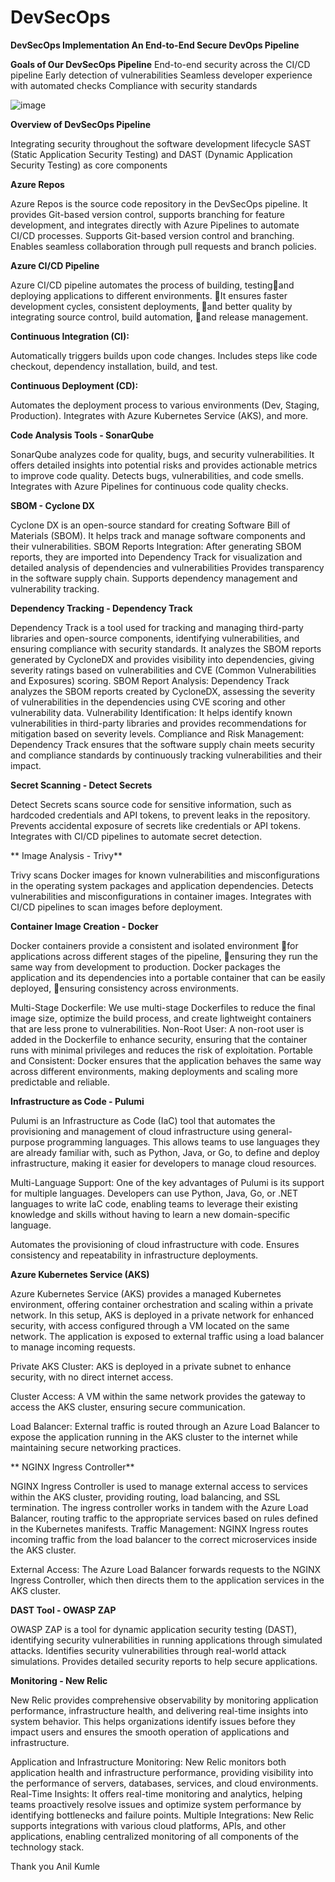# DevSecOps

**DevSecOps Implementation
An End-to-End Secure DevOps Pipeline**

**Goals of Our DevSecOps Pipeline**
End-to-end security across the CI/CD pipeline
Early detection of vulnerabilities
Seamless developer experience with automated checks
Compliance with security standards


![image](https://github.com/user-attachments/assets/9b355b6d-b44d-42b7-864f-5203750f62c7)


**Overview of DevSecOps Pipeline**

Integrating security throughout the software development lifecycle
SAST (Static Application Security Testing) and DAST (Dynamic Application Security Testing) as core components

**Azure Repos**

  Azure Repos is the source code repository in the DevSecOps pipeline. It provides Git-based version control, supports branching for feature development, and integrates directly with Azure Pipelines to automate CI/CD processes.
  Supports Git-based version control and branching.
Enables seamless collaboration through pull requests and branch policies.


**Azure CI/CD Pipeline**

  Azure CI/CD pipeline automates the process of building, testingand deploying applications to different environments. It ensures faster development cycles, consistent deployments, and better quality by integrating source control, build automation, and release management.

**Continuous Integration (CI):**

  Automatically triggers builds upon code changes.
  Includes steps like code checkout, dependency installation, build, and test.
  
**Continuous Deployment (CD):**

  Automates the deployment process to various environments (Dev, Staging, Production).
  Integrates with  Azure Kubernetes Service (AKS), and more.


**Code Analysis Tools - SonarQube**

  SonarQube analyzes code for quality, bugs, and security vulnerabilities. It offers detailed insights into potential risks and provides actionable metrics to improve code quality.
Detects bugs, vulnerabilities, and code smells.
  Integrates with Azure Pipelines for continuous code quality checks.

**SBOM - Cyclone DX**

  Cyclone DX is an open-source standard for creating Software Bill of Materials (SBOM). It helps track and manage software components and their vulnerabilities.
SBOM Reports Integration: After generating SBOM reports, they are imported into Dependency Track for visualization and detailed analysis of dependencies and vulnerabilities
Provides transparency in the software supply chain.
  Supports dependency management and vulnerability tracking.


**Dependency Tracking - Dependency Track**

  Dependency Track is a tool used for tracking and managing third-party libraries and open-source components, identifying vulnerabilities, and ensuring compliance with security standards. It analyzes the SBOM reports generated by CycloneDX and provides visibility into dependencies, giving severity ratings based on vulnerabilities and CVE (Common Vulnerabilities and Exposures) scoring.
  SBOM Report Analysis: Dependency Track analyzes the SBOM reports created by CycloneDX, assessing the severity of vulnerabilities in the dependencies using CVE scoring and other vulnerability data.
  Vulnerability Identification: It helps identify known vulnerabilities in third-party libraries and provides recommendations for mitigation based on severity levels.
Compliance and Risk Management: Dependency Track ensures that the software supply chain meets security and compliance standards by continuously tracking vulnerabilities and their impact.



**Secret Scanning - Detect Secrets**

  Detect Secrets scans source code for sensitive information, such as hardcoded credentials and API tokens, to prevent leaks in the repository.
Prevents accidental exposure of secrets like credentials or API tokens.
  Integrates with CI/CD pipelines to automate secret detection.


** Image Analysis - Trivy**

  Trivy scans Docker images for known vulnerabilities and misconfigurations in the operating system packages and application dependencies.
  Detects vulnerabilities and misconfigurations in container images.
  Integrates with CI/CD pipelines to scan images before deployment.

**Container Image Creation - Docker**

  Docker containers provide a consistent and isolated environment for applications across different stages of the pipeline, ensuring they run the same way from development to production. 
  Docker packages the application and its dependencies into a portable container that can be easily deployed, ensuring consistency across environments.


  Multi-Stage Dockerfile: We use multi-stage Dockerfiles to reduce the final image size, optimize the build process, and create lightweight containers that are less prone to vulnerabilities.
  Non-Root User: A non-root user is added in the Dockerfile to enhance security, ensuring that the container runs with minimal privileges and reduces the risk of exploitation.
Portable and Consistent: Docker ensures that the application behaves the same way across different environments, making deployments and scaling more predictable and reliable.


**Infrastructure as Code - Pulumi**

  Pulumi is an Infrastructure as Code (IaC) tool that automates the provisioning and management of cloud infrastructure using general-purpose programming languages. This allows teams to use languages they are already familiar with, such as Python, Java, or Go, to define and deploy infrastructure, making it easier for developers to manage cloud resources.

  Multi-Language Support: One of the key advantages of Pulumi is its support for multiple languages. Developers can use Python, Java, Go, or .NET languages to write IaC code, enabling teams to leverage their existing knowledge and skills without having to learn a new domain-specific language.

  Automates the provisioning of cloud infrastructure with code.
Ensures consistency and repeatability in infrastructure deployments.



**Azure Kubernetes Service (AKS)**

  Azure Kubernetes Service (AKS) provides a managed Kubernetes environment, offering container orchestration and scaling within a private network. In this setup, AKS is deployed in a private network for enhanced security, with access configured through a VM located on the same network. The application is exposed to external traffic using a load balancer to manage incoming requests.

  Private AKS Cluster: AKS is deployed in a private subnet to enhance 
security, with no direct internet access.

  Cluster Access: A VM within the same network provides the gateway to 
access the AKS cluster, ensuring secure communication.

  Load Balancer: External traffic is routed through an Azure Load Balancer 
to expose the application running in the AKS cluster 
to the internet while maintaining secure networking practices.


** NGINX Ingress Controller**

  NGINX Ingress Controller is used to manage external access to services within the AKS cluster, providing routing, load balancing, and SSL termination. The ingress controller works in tandem with the Azure Load Balancer, routing traffic to the appropriate services based on rules defined in the Kubernetes manifests.
  Traffic Management: NGINX Ingress routes incoming traffic from the load balancer to the correct microservices inside the AKS cluster.
  
  External Access: The Azure Load Balancer forwards requests to the NGINX Ingress Controller, which then directs them to the application services in the AKS cluster.

**DAST Tool - OWASP ZAP**

  OWASP ZAP is a tool for dynamic application security testing (DAST), identifying security vulnerabilities in running applications through simulated attacks.
Identifies security vulnerabilities through real-world attack simulations.
Provides detailed security reports to help secure applications.


**Monitoring - New Relic**

  New Relic provides comprehensive observability by monitoring application performance, infrastructure health, and delivering real-time insights into system behavior. This helps organizations identify issues before they impact users and ensures the smooth operation of applications and infrastructure.

  Application and Infrastructure Monitoring: New Relic monitors both application health and infrastructure performance, providing visibility into the performance of servers, databases, services, and cloud environments.
  Real-Time Insights: It offers real-time monitoring and analytics, helping teams proactively resolve issues and optimize system performance by identifying bottlenecks and failure points.
Multiple Integrations: New Relic supports integrations with various cloud platforms, APIs, and other applications, enabling centralized monitoring of all components of the technology stack.


Thank you
Anil Kumle
